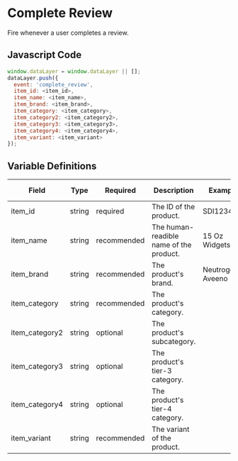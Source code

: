# Complete Review

Fire whenever a user completes a review.

## Javascript Code

```js
window.dataLayer = window.dataLayer || [];
dataLayer.push({
  event: 'complete_review',
  item_id: <item_id>,
  item_name: <item_name>,
  item_brand: <item_brand>,
  item_category: <item_category>,
  item_category2: <item_category2>,
  item_category3: <item_category3>,
  item_category4: <item_category4>,
  item_variant: <item_variant>
});
```

## Variable Definitions

|Field|Type|Required|Description|Example|Pattern|Min Length|Max Length|Minimum|Maximum|Multiple Of|
| --- | --- | --- | --- | --- | --- | --- | --- | --- | --- | --- |
|item_id|string|required|The ID of the product.|SDI1234|
|item_name|string|recommended|The human-readible name of the product.|15 Oz Widgets|
|item_brand|string|recommended|The product's brand.|Neutrogena, Aveeno|
|item_category|string|recommended|The product's category.||
|item_category2|string|optional|The product's subcategory.||
|item_category3|string|optional|The product's tier-3 category.||
|item_category4|string|optional|The product's tier-4 category.||
|item_variant|string|recommended|The variant of the product.||